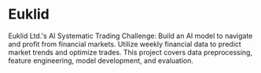 # Euklid
Euklid Ltd.'s AI Systematic Trading Challenge: Build an AI model to navigate and profit from financial markets. Utilize weekly financial data to predict market trends and optimize trades. This project covers data preprocessing, feature engineering, model development, and evaluation.
